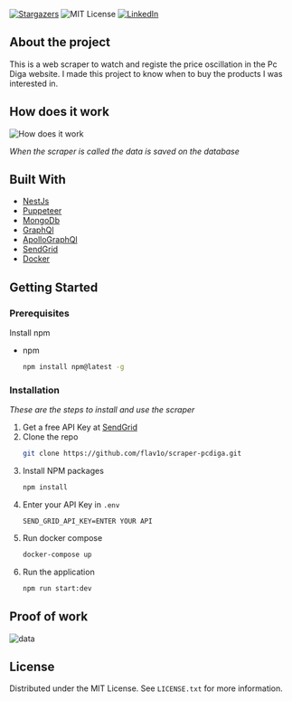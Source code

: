 [![Stargazers][stars-shield]][stars-url]
![MIT License][license-shield]
[![LinkedIn][linkedin-shield]][linkedin-url]

## About the project

This is a web scraper to watch and registe the price oscillation in the Pc Diga website. I made this project to know when to buy the products I was interested in.

## How does it work 

![How does it work](https://cdn.discordapp.com/attachments/946807027462705172/980478083746385920/how-does-it-work.png)

*When the scraper is called the data is saved on the database*
## Built With

* [NestJs](https://nestjs.com/)
* [Puppeteer](https://pptr.dev/)
* [MongoDb](https://www.mongodb.com/)
* [GraphQl](https://graphql.org/)
* [ApolloGraphQl](https://www.apollographql.com/)
* [SendGrid](https://sendgrid.com/)
* [Docker](https://www.docker.com/)

<!-- GETTING STARTED -->
## Getting Started


### Prerequisites

Install npm
* npm
  ```sh
  npm install npm@latest -g
  ```

### Installation

_These are the steps to install and use the scraper_

1. Get a free API Key at [SendGrid](https://sendgrid.com/)
2. Clone the repo
   ```sh
   git clone https://github.com/flav1o/scraper-pcdiga.git
   ```
3. Install NPM packages
   ```sh
   npm install
   ```
4. Enter your API Key in `.env`
   ```env
   SEND_GRID_API_KEY=ENTER YOUR API
   ```
5. Run docker compose
    ```sh
    docker-compose up
    ```
6. Run the application
    ```sh
    npm run start:dev
    ```

## Proof of work

![data](https://cdn.discordapp.com/attachments/941756261555376170/1027272351320113213/unknown.png)


## License

Distributed under the MIT License. See `LICENSE.txt` for more information.


[stars-shield]: https://img.shields.io/github/stars/flav1o/scraper-pcdiga.svg?style=for-the-badge
[stars-url]: https://github.com/flav1o/scraper-pcdiga/stargazers
[license-shield]: https://img.shields.io/github/license/othneildrew/Best-README-Template.svg?style=for-the-badge
[license-url]: https://github.com/flav1o/scraper-pcdiga/blob/main/LICENSE
[linkedin-shield]: https://img.shields.io/badge/-LinkedIn-black.svg?style=for-the-badge&logo=linkedin&colorB=555
[linkedin-url]: https://www.linkedin.com/in/flav1o/
